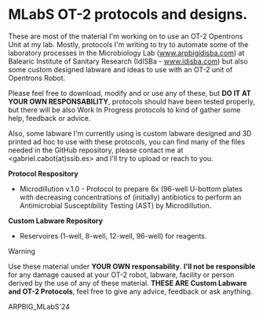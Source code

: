 # MLabS OT-2 protocols and designs.

These are most of the material I'm working on to use an OT-2 Opentrons Unit at my lab. Mostly, protocols I'm writing to try to automate some of the laboratory processes in the Microbiology Lab (www.arpbigidisba.com) at Balearic Institute of Sanitary Research (IdISBa - www.idisba.com) but also some custom designed labware and ideas to use with an OT-2 unit of Opentrons Robot.

Please feel free to download, modify and or use any of these, but **DO IT AT YOUR OWN RESPONSABILITY**, protocols should have been tested properly, but there will be also Work In Progress protocols to kind of gather some help, feedback or advice.

Also, some labware I'm currently using is custom labware designed and 3D printed ad hoc to use with these protocols, you can find many of the files needed in the GitHub repository, please contact me at <gabriel.cabot(at)ssib.es> and I'll try to upload or reach to you.




**__Protocol Respository__**

- Microdillution v.1.0 - Protocol to prepare 6x (96-well U-bottom plates with decreasing concentrations of (initially) antibiotics to perform an Antimicrobial Susceptibility Testing (AST) by Microdillution.

**__Custom Labware Repository__**

- Reservoires (1-well, 8-well, 12-well, 96-well) for reagents.

> [!WARNING]
> Use these material under **YOUR OWN responsability**. **I'll not be responsible** for any damage caused at your OT-2 robot, labware, facility or person derived by the use of any of these material.
> **THESE ARE Custom Labware and OT-2 Protocols**, feel free to give any advice, feedback or ask anything.

ARPBIG_MLabS'24
